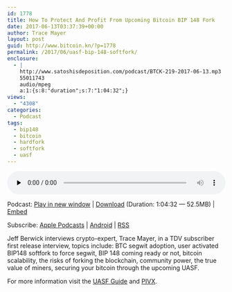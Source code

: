 ```yaml
---
id: 1778
title: How To Protect And Profit From Upcoming Bitcoin BIP 148 Fork
date: 2017-06-13T03:37:39+00:00
author: Trace Mayer
layout: post
guid: http://www.bitcoin.kn/?p=1778
permalink: /2017/06/uasf-bip-148-softfork/
enclosure:
  - |
    http://www.satoshisdeposition.com/podcast/BTCK-219-2017-06-13.mp3
    55011743
    audio/mpeg
    a:1:{s:8:"duration";s:7:"1:04:32";}
views:
  - "4308"
categories:
  - Podcast
tags:
  - bip148
  - bitcoin
  - hardfork
  - softfork
  - uasf
---
```

<!--powerpress_player-->

<div class="powerpress_player" id="powerpress_player_5811">
  <audio class="wp-audio-shortcode" id="audio-1778-222" preload="none" style="width: 100%;" controls="controls"><source type="audio/mpeg" src="http://media.blubrry.com/bitcoinruntogold/p/www.satoshisdeposition.com/podcast/BTCK-219-2017-06-13.mp3?_=222" /><a href="http://media.blubrry.com/bitcoinruntogold/p/www.satoshisdeposition.com/podcast/BTCK-219-2017-06-13.mp3">http://media.blubrry.com/bitcoinruntogold/p/www.satoshisdeposition.com/podcast/BTCK-219-2017-06-13.mp3</a></audio>
</div>

<p class="powerpress_links powerpress_links_mp3">
  Podcast: <a href="http://media.blubrry.com/bitcoinruntogold/p/www.satoshisdeposition.com/podcast/BTCK-219-2017-06-13.mp3" class="powerpress_link_pinw" target="_blank" title="Play in new window" onclick="return powerpress_pinw('https://www.bitcoin.kn/?powerpress_pinw=1778-podcast');" rel="nofollow">Play in new window</a> | <a href="http://media.blubrry.com/bitcoinruntogold/s/www.satoshisdeposition.com/podcast/BTCK-219-2017-06-13.mp3" class="powerpress_link_d" title="Download" rel="nofollow" download="BTCK-219-2017-06-13.mp3">Download</a> (Duration: 1:04:32 &#8212; 52.5MB) | <a href="#" class="powerpress_link_e" title="Embed" onclick="return powerpress_show_embed('1778-podcast');" rel="nofollow">Embed</a>
</p>

<p class="powerpress_embed_box" id="powerpress_embed_1778-podcast" style="display: none;">
  <input id="powerpress_embed_1778-podcast_t" type="text" value="<iframe width=&quot;320&quot; height=&quot;30&quot; src=&quot;https://www.bitcoin.kn/?powerpress_embed=1778-podcast&amp;powerpress_player=mediaelement-audio&quot; frameborder=&quot;0&quot; scrolling=&quot;no&quot;></iframe>" onclick="javascript: this.select();" onfocus="javascript: this.select();" style="width: 70%;" readOnly />
</p>

<p class="powerpress_links powerpress_subscribe_links">
  Subscribe: <a href="https://itunes.apple.com/WebObjects/MZStore.woa/wa/viewPodcast?id=301670981&mt=2&ls=1#episodeGuid=http%3A%2F%2Fwww.bitcoin.kn%2F%3Fp%3D1778" class="powerpress_link_subscribe powerpress_link_subscribe_itunes" title="Subscribe on Apple Podcasts" rel="nofollow">Apple Podcasts</a> | <a href="https://subscribeonandroid.com/www.bitcoin.kn/feed/podcast/" class="powerpress_link_subscribe powerpress_link_subscribe_android" title="Subscribe on Android" rel="nofollow">Android</a> | <a href="https://www.bitcoin.kn/feed/podcast/" class="powerpress_link_subscribe powerpress_link_subscribe_rss" title="Subscribe via RSS" rel="nofollow">RSS</a>
</p>

Jeff Berwick interviews crypto-expert, Trace Mayer, in a TDV subscriber first release interview, topics include: BTC segwit adoption, user activated BIP148 softfork to force segwit, BIP 148 coming ready or not, bitcoin scalability, the risks of forking the blockchain, community power, the true value of miners, securing your bitcoin through the upcoming UASF.

For more information visit the [UASF Guide](http://www.uasfguide.com) and [PIVX](https://pivx.org/).